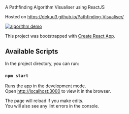 A Pathfinding Algorithm Visualiser using ReactJS

Hosted on https://dekuu3.github.io/Pathfinding-Visualiser/

<a href="https://imgur.com/ef91Dad"><img src="https://i.imgur.com/ef91Dad.gif" title="algorithm demo"></a>

This project was bootstrapped with [Create React App](https://github.com/facebook/create-react-app).

## Available Scripts

In the project directory, you can run:

### `npm start`

Runs the app in the development mode.<br />
Open [http://localhost:3000](http://localhost:3000) to view it in the browser.

The page will reload if you make edits.<br />
You will also see any lint errors in the console.